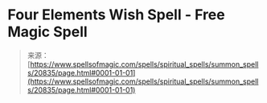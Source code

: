 <!--yml
category: 未分类
date: 2024-06-12 19:03:58
-->

# Four Elements Wish Spell - Free Magic Spell

> 来源：[https://www.spellsofmagic.com/spells/spiritual_spells/summon_spells/20835/page.html#0001-01-01](https://www.spellsofmagic.com/spells/spiritual_spells/summon_spells/20835/page.html#0001-01-01)